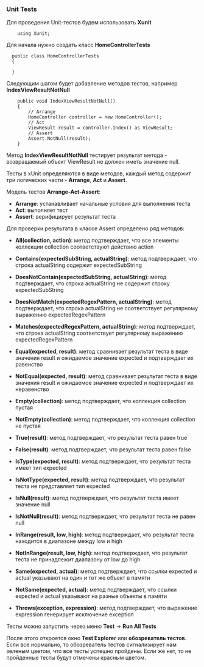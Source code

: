 ### Unit Tests

Для проведения Unit-тестов будем использовать **Xunit**

        using Xunit;

Для начала нужно создать класс **HomeControllerTests**

      public class HomeControllerTests
      {

      }

Следующим шагом будет добавление методов тестов, например **IndexViewResultNotNull**

        public void IndexViewResultNotNull()
        {
            // Arrange
            HomeController controller = new HomeController();
            // Act
            ViewResult result = controller.Index() as ViewResult;
            // Assert
            Assert.NotNull(result);
        }

Метод **IndexViewResultNotNull** тестирует результат метода - возвращаемый объект ViewResult не должен иметь значение null.

Тесты в xUnit определяются в виде методов, каждый метод содержит три логических части - **Arrange**, **Act** и **Assert**.

Модель тестов **Arrange-Act-Assert**:
* **Arrange**: устанавливает начальные условия для выполнения теста
* **Act**: выполняет тест
* **Assert**: верифицирует результат теста

Для проверки результата в классе Assert определено ряд методов:

* **All(collection, action)**: метод подтверждает, что все элементы коллекции collection соответствуют действию action

* **Contains(expectedSubString, actualString)**: метод подтверждает, что строка actualString содержит expectedSubString

* **DoesNotContain(expectedSubString, actualString)**: метод подтверждает, что строка actualString не содержит строку expectedSubString

* **DoesNotMatch(expectedRegexPattern, actualString)**: метод подтверждает, что строка actualString не соответствует регулярному выражению expectedRegexPattern

* **Matches(expectedRegexPattern, actualString)**: метод подтверждает, что строка actualString соответствует регулярному выражению expectedRegexPattern

* **Equal(expected, result)**: метод сравнивает результат теста в виде значения result и ожидаемое значение expected и подтверждает их равенство

* **NotEqual(expected, result)**: метод сравнивает результат теста в виде значения result и ожидаемое значение expected и подтверждает их неравенство

* **Empty(collection)**: метод подтверждает, что коллекция collection пустая

* **NotEmpty(collection)**: метод подтверждает, что коллекция collection не пустая

* **True(result)**: метод подтверждает, что результат теста равен true

* **False(result)**: метод подтверждает, что результат теста равен false

* **IsType(expected, result)**: метод подтверждает, что результат теста имеет тип expected

* **IsNotType(expected, result)**: метод подтверждает, что результат теста не представляет тип expected

* **IsNull(result)**: метод подтверждает, что результат теста имеет значение null

* **IsNotNull(result)**: метод подтверждает, что результат теста не равен null

* **InRange(result, low, high)**: метод подтверждает, что результат теста находится в диапазоне между low и high

* **NotInRange(result, low, high)**: метод подтверждает, что результат теста не принадлежит диапазону от low до high

* **Same(expected, actual)**: метод подтверждает, что ссылки expected и actual указывают на один и тот же объект в памяти

* **NotSame(expected, actual)**: метод подтверждает, что ссылки expected и actual указывают на разные объекты в памяти

* **Throws(exception, expression)**: метод подтверждает, что выражение expression генерирует исключение exception

Тесты можно запустить через меню **Test** -> **Run All Tests**

После этого откроется окно **Test Explorer** или **обозреватель тестов**. Если все нормально, то обозреватель тестов сигнализирует нам зеленым цветом, что все тесты успешно пройдены. Если же нет, то не пройденные тесты будут отмечены красным цветом.
